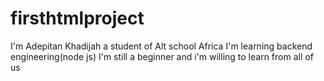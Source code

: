 # firsthtmlproject
I'm Adepitan Khadijah a student of Alt school Africa
I'm learning backend engineering(node js)
I'm still a beginner and i'm willing to learn from all of us
